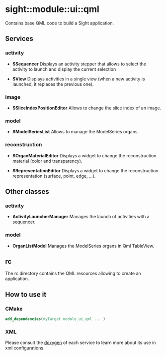 # sight::module::ui::qml

Contains base QML code to build a Sight application.

## Services

### activity

* **SSequencer**
Displays an activity stepper that allows to select the activity to launch and display the current selection

* **SView**
Displays activities in a single view (when a new activity is launched, it replaces the previous one).

### image

* **SSliceIndexPositionEditor**
Allows to change the slice index of an image.

### model

* **SModelSeriesList**
Allows to manage the ModelSeries organs.

### reconstruction

* **SOrganMaterialEditor**
Displays a widget to change the reconstruction material (color and transparency).

* **SRepresentationEditor**
Displays a widget to change the reconstruction representation (surface, point, edge, ...).

## Other classes

### activity

* **ActivityLauncherManager**
Manages the launch of activities with a sequencer.

### model

* **OrganListModel**
Manages the ModelSeries organs in Qml TableView.

## rc

The rc directory contains the QML resources allowing to create an application.

## How to use it

### CMake

```cmake
add_dependencies(myTarget module_ui_qml ... )
```

### XML

Please consult the [doxygen](https://sight.pages.ircad.fr/sight) of each service to learn more about its use in xml configurations.
